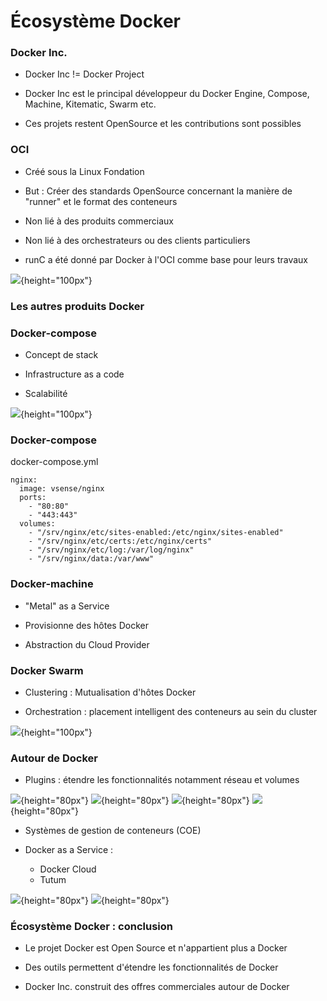 # Écosystème Docker

### Docker Inc.

- Docker Inc != Docker Project

- Docker Inc est le principal développeur du Docker Engine, Compose, Machine, Kitematic, Swarm etc.

- Ces projets restent OpenSource et les contributions sont possibles

### OCI

- Créé sous la Linux Fondation

- But : Créer des standards OpenSource concernant la manière de "runner" et le format des conteneurs

- Non lié à des produits commerciaux

- Non lié à des orchestrateurs ou des clients particuliers

- runC a été donné par Docker à l'OCI comme base pour leurs travaux

![](images/docker/oci.png){height="100px"}

### Les autres produits Docker

### Docker-compose

- Concept de stack

- Infrastructure as a code

- Scalabilité

![](images/docker/compose.png){height="100px"}

### Docker-compose

docker-compose.yml
```
nginx:
  image: vsense/nginx
  ports:
    - "80:80"
    - "443:443"
  volumes:
    - "/srv/nginx/etc/sites-enabled:/etc/nginx/sites-enabled"
    - "/srv/nginx/etc/certs:/etc/nginx/certs"
    - "/srv/nginx/etc/log:/var/log/nginx"
    - "/srv/nginx/data:/var/www"
```

### Docker-machine

- "Metal" as a Service

- Provisionne des hôtes Docker

- Abstraction du Cloud Provider

### Docker Swarm

- Clustering : Mutualisation d'hôtes Docker

- Orchestration : placement intelligent des conteneurs au sein du cluster

![](images/docker/docker-swarm.png){height="100px"}

### Autour de Docker

- Plugins : étendre les fonctionnalités notamment réseau et volumes

![](images/docker/weave.png){height="80px"} ![](images/docker/kuryr.png){height="80px"} ![](images/docker/flocker.png){height="80px"} ![](images/docker/convoy.png){height="80px"}

- Systèmes de gestion de conteneurs (COE)

- Docker as a Service :
    - Docker Cloud
    - Tutum

![](images/docker/tutum.png){height="80px"} ![](images/docker-media-kit/small_h-trans.png){height="80px"}

### Écosystème Docker : conclusion

- Le projet Docker est Open Source et n'appartient plus a Docker

- Des outils permettent d'étendre les fonctionnalités de Docker

- Docker Inc. construit des offres commerciales autour de Docker
